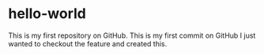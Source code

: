# hello-world
This is my first repository on GitHub.
This is my first commit on GitHub
I just wanted to checkout the feature and created this.
